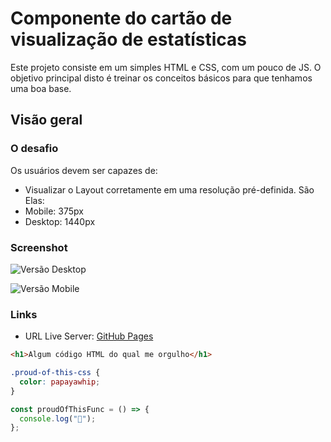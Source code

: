 # Componente do cartão de visualização de estatísticas

Este projeto consiste em um simples HTML e CSS, com um pouco de JS. O objetivo principal disto é treinar os conceitos básicos
para que tenhamos uma boa base.

## Visão geral

### O desafio

Os usuários devem ser capazes de:

- Visualizar o Layout corretamente em uma resolução pré-definida. São Elas:
- Mobile: 375px
- Desktop: 1440px

### Screenshot

![Versão Desktop](https://cdn.discordapp.com/attachments/1031955969820852305/1038576632333619312/Screenshot_1.png)

![Versão Mobile](https://cdn.discordapp.com/attachments/1031955969820852305/1038576843583926333/Screenshot_3.png)

### Links

- URL Live Server: [GitHub Pages](https://ryanwilll.github.io/StatsPreviewCard//)

```html
<h1>Algum código HTML do qual me orgulho</h1>
```

```css
.proud-of-this-css {
  color: papayawhip;
}
```

```js
const proudOfThisFunc = () => {
  console.log("🎉");
};
```
